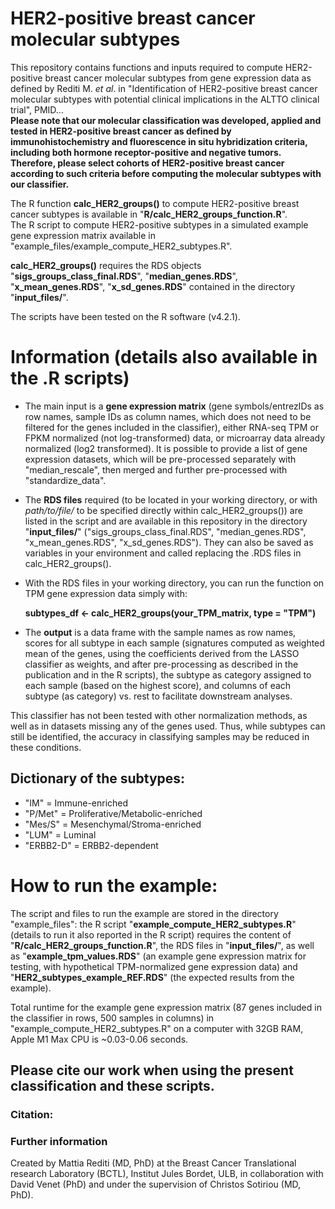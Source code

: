 # HER2-positive breast cancer molecular subtypes
This repository contains functions and inputs required to compute HER2-positive breast cancer molecular subtypes from gene expression data as defined by Rediti M. _et al_. in "Identification of HER2-positive breast cancer molecular subtypes with potential clinical implications in the ALTTO clinical trial", PMID...  
**Please note that our molecular classification was developed, applied and tested in HER2-positive breast cancer as defined by immunohistochemistry and fluorescence in situ hybridization criteria, including both hormone receptor-positive and negative tumors. Therefore, please select cohorts of HER2-positive breast cancer according to such criteria before computing the molecular subtypes with our classifier.**

The R function **calc_HER2_groups()** to compute HER2-positive breast cancer subtypes is available in "**R/calc_HER2_groups_function.R**".  
The R script to compute HER2-positive subtypes in a simulated example gene expression matrix available in "example_files/example_compute_HER2_subtypes.R".

**calc_HER2_groups()** requires the RDS objects "**sigs_groups_class_final.RDS**", "**median_genes.RDS**", "**x_mean_genes.RDS**", "**x_sd_genes.RDS**" contained in the directory "**input_files/**".

The scripts have been tested on the R software (v4.2.1).


# Information (details also available in the .R scripts)
- The main input is a **gene expression matrix** (gene symbols/entrezIDs as row names, sample IDs as column names, which does not need to be filtered for the genes included in the classifier), either RNA-seq TPM or FPKM normalized (not log-transformed) data, or microarray data already normalized (log2 transformed). 
It is possible to provide a list of gene expression datasets, which will be pre-processed separately with "median_rescale", then merged and further pre-processed with "standardize_data".
- The **RDS files** required (to be located in your working directory, or with _path/to/file/_ to be specified directly within calc_HER2_groups()) are listed in the script and are available in this repository in the directory "**input_files/**" ("sigs_groups_class_final.RDS", "median_genes.RDS", "x_mean_genes.RDS", "x_sd_genes.RDS"). They can also be saved as variables in your environment and called replacing the .RDS files in calc_HER2_groups().
- With the RDS files in your working directory, you can run the function on TPM gene expression data simply with:
  
  **subtypes_df <- calc_HER2_groups(your_TPM_matrix, type = "TPM")**
- The **output** is a data frame with the sample names as row names, scores for all subtype in each sample (signatures computed as weighted mean of the genes, using the coefficients derived from the LASSO classifier as weights, and after pre-processing as described in the publication and in the R scripts), the subtype as category assigned to each sample (based on the highest score), and columns of each subtype (as category) vs. rest to facilitate downstream analyses.

This classifier has not been tested with other normalization methods, as well as in datasets missing any of the genes used. Thus, while subtypes can still be identified, the accuracy in classifying samples may be reduced in these conditions.


## Dictionary of the subtypes:
- "IM" = Immune-enriched          
- "P/Met" = Proliferative/Metabolic-enriched  
- "Mes/S" = Mesenchymal/Stroma-enriched  
- "LUM" = Luminal  
- "ERBB2-D" = ERBB2-dependent  


# How to run the example:
The script and files to run the example are stored in the directory "example_files": the R script "**example_compute_HER2_subtypes.R**" (details to run it also reported in the R script) requires the content of "**R/calc_HER2_groups_function.R**", the RDS files in "**input_files/**", as well as "**example_tpm_values.RDS**" (an example gene expression matrix for testing, with hypothetical TPM-normalized gene expression data) and "**HER2_subtypes_example_REF.RDS**" (the expected results from the example).

Total runtime for the example gene expression matrix (87 genes included in the classifier in rows, 500 samples in columns) in "example_compute_HER2_subtypes.R" on a computer with 32GB RAM, Apple M1 Max CPU is ~0.03-0.06 seconds.

## Please cite our work when using the present classification and these scripts.

### Citation:

### Further information
Created by Mattia Rediti (MD, PhD) at the Breast Cancer Translational research Laboratory (BCTL), Institut Jules Bordet, ULB, in collaboration with David Venet (PhD) and under the supervision of Christos Sotiriou (MD, PhD).




